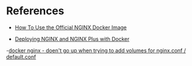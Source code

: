 # References


- [How To Use the Official NGINX Docker Image](https://www.docker.com/blog/how-to-use-the-official-nginx-docker-image/)

- [Deploying NGINX and NGINX Plus with Docker](https://www.nginx.com/blog/deploying-nginx-nginx-plus-docker-2/)

-[docker nginx - doen't go up when trying to add volumes for nginx.conf / default.conf](https://stackoverflow.com/questions/58641304/docker-nginx-doent-go-up-when-trying-to-add-volumes-for-nginx-conf-default)